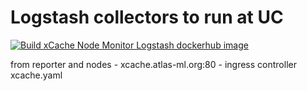 # Logstash collectors to run at UC

[![Build xCache Node Monitor Logstash dockerhub image](https://github.com/ATLAS-Analytics/uc_ls_collectors/actions/workflows/xCacheNodeMonitor.yaml/badge.svg)](https://github.com/ATLAS-Analytics/uc_ls_collectors/actions/workflows/xCacheNodeMonitor.yaml)

from reporter and nodes - xcache.atlas-ml.org:80 - ingress controller xcache.yaml
